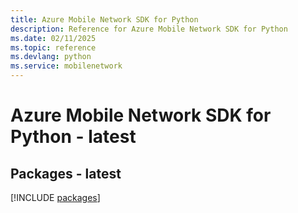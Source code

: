 ```yaml
---
title: Azure Mobile Network SDK for Python
description: Reference for Azure Mobile Network SDK for Python
ms.date: 02/11/2025
ms.topic: reference
ms.devlang: python
ms.service: mobilenetwork
---
```

# Azure Mobile Network SDK for Python - latest
## Packages - latest
[!INCLUDE [packages](mobile-network-index.md)]